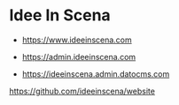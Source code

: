 # Idee In Scena

- https://www.ideeinscena.com

- https://admin.ideeinscena.com
- https://ideeinscena.admin.datocms.com

https://github.com/ideeinscena/website
